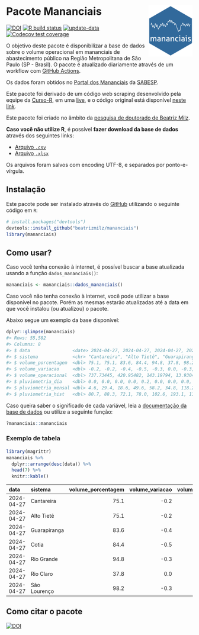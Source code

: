 
<!-- README.md is generated from README.Rmd. Please edit that file -->

# Pacote Mananciais <img src="man/figures/hexlogo.png" align="right" width = "120px"/>

<!-- badges: start -->

[![DOI](https://zenodo.org/badge/DOI/10.5281/zenodo.4733056.svg)](https://doi.org/10.5281/zenodo.4733056)
[![R build
status](https://github.com/beatrizmilz/mananciais/workflows/R-CMD-check/badge.svg)](https://github.com/beatrizmilz/mananciais/actions)
[![update-data](https://github.com/beatrizmilz/mananciais/actions/workflows/2-update_data.yaml/badge.svg)](https://github.com/beatrizmilz/mananciais/actions/workflows/2-update_data.yaml)
[![Codecov test
coverage](https://codecov.io/gh/beatrizmilz/mananciais/branch/master/graph/badge.svg)](https://codecov.io/gh/beatrizmilz/mananciais?branch=master)
<!-- badges: end -->

O objetivo deste pacote é disponibilizar a base de dados sobre o volume
operacional em mananciais de abastecimento público na Região
Metropolitana de São Paulo (SP - Brasil). O pacote é atualizado
diariamente através de um workflow com [GitHub
Actions](https://github.com/beatrizmilz/mananciais/actions).

Os dados foram obtidos no [Portal dos
Mananciais](http://mananciais.sabesp.com.br/Situacao) da
[SABESP](http://site.sabesp.com.br/site/Default.aspx).

Este pacote foi derivado de um código web scraping desenvolvido pela
equipe da [Curso-R](https://www.curso-r.com/), em uma
[live](https://youtu.be/jvZIxrMmOcQ), e o código original está
disponível [neste
link](https://github.com/curso-r/lives/blob/master/drafts/20200730_scraper_sabesp.R).

Este pacote foi criado no âmbito da [pesquisa de doutorado de Beatriz
Milz](https://beatrizmilz.github.io/tese/).

**Caso você não utilize R**, é possível **fazer download da base de
dados** através dos seguintes links:

- [Arquivo
  `.csv`](https://github.com/beatrizmilz/mananciais/raw/master/inst/extdata/mananciais.csv)
- [Arquivo
  `.xlsx`](https://github.com/beatrizmilz/mananciais/blob/master/inst/extdata/mananciais.xlsx?raw=true)

Os arquivos foram salvos com encoding UTF-8, e separados por
ponto-e-vírgula.

## Instalação

Este pacote pode ser instalado através do [GitHub](https://github.com/)
utilizando o seguinte código em `R`:

``` r
# install.packages("devtools")
devtools::install_github("beatrizmilz/mananciais")
library(mananciais)
```

## Como usar?

Caso você tenha conexão à internet, é possível buscar a base atualizada
usando a função `dados_mananciais()`:

``` r
mananciais <- mananciais::dados_mananciais() 
```

Caso você não tenha conexão à internet, você pode utilizar a base
disponível no pacote. Porém as mesmas estarão atualizadas até a data em
que você instalou (ou atualizou) o pacote.

Abaixo segue um exemplo da base disponível:

``` r
dplyr::glimpse(mananciais)
#> Rows: 55,582
#> Columns: 8
#> $ data                <date> 2024-04-27, 2024-04-27, 2024-04-27, 2024-04-27, 2…
#> $ sistema             <chr> "Cantareira", "Alto Tietê", "Guarapiranga", "Cotia…
#> $ volume_porcentagem  <dbl> 75.1, 75.1, 83.6, 84.4, 94.8, 37.8, 98.2, 75.3, 75…
#> $ volume_variacao     <dbl> -0.2, -0.2, -0.4, -0.5, -0.3, 0.0, -0.3, -0.2, -0.…
#> $ volume_operacional  <dbl> 737.73445, 420.95482, 143.19794, 13.93045, 106.362…
#> $ pluviometria_dia    <dbl> 0.0, 0.0, 0.0, 0.0, 0.2, 0.0, 0.0, 0.0, 0.1, 0.0, …
#> $ pluviometria_mensal <dbl> 4.6, 29.4, 18.6, 49.6, 58.2, 34.8, 118.2, 4.6, 29.…
#> $ pluviometria_hist   <dbl> 80.7, 88.3, 72.1, 78.0, 102.6, 193.1, 110.0, 80.7,…
```

Caso queira saber o significado de cada variável, leia a [documentação
da base de
dados](https://beatrizmilz.github.io/mananciais/reference/mananciais.html)
ou utilize a seguinte função:

``` r
?mananciais::mananciais
```

### Exemplo de tabela

``` r
library(magrittr)
mananciais %>% 
  dplyr::arrange(desc(data)) %>% 
  head(7) %>%
  knitr::kable()
```

| data       | sistema      | volume_porcentagem | volume_variacao | volume_operacional | pluviometria_dia | pluviometria_mensal | pluviometria_hist |
|:-----------|:-------------|-------------------:|----------------:|-------------------:|-----------------:|--------------------:|------------------:|
| 2024-04-27 | Cantareira   |               75.1 |            -0.2 |          737.73445 |              0.0 |                 4.6 |              80.7 |
| 2024-04-27 | Alto Tietê   |               75.1 |            -0.2 |          420.95482 |              0.0 |                29.4 |              88.3 |
| 2024-04-27 | Guarapiranga |               83.6 |            -0.4 |          143.19794 |              0.0 |                18.6 |              72.1 |
| 2024-04-27 | Cotia        |               84.4 |            -0.5 |           13.93045 |              0.0 |                49.6 |              78.0 |
| 2024-04-27 | Rio Grande   |               94.8 |            -0.3 |          106.36289 |              0.2 |                58.2 |             102.6 |
| 2024-04-27 | Rio Claro    |               37.8 |             0.0 |            5.16043 |              0.0 |                34.8 |             193.1 |
| 2024-04-27 | São Lourenço |               98.2 |            -0.3 |           87.24068 |              0.0 |               118.2 |             110.0 |

## Como citar o pacote

[![DOI](https://zenodo.org/badge/DOI/10.5281/zenodo.4733056.svg)](https://doi.org/10.5281/zenodo.4733056)
